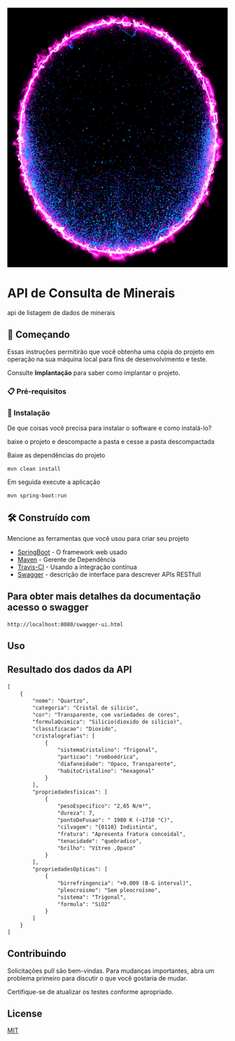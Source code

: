 <p align="center"><img src="/img/logo.gif" width="577px" height="592px"></p>

# API de Consulta de Minerais

api de listagem de dados de minerais 

## 🚀 Começando

Essas instruções permitirão que você obtenha uma cópia do projeto em operação na sua máquina local para fins de desenvolvimento e teste.

Consulte **Implantação** para saber como implantar o projeto.

### 📋 Pré-requisitos

### 🔧 Instalação

De que coisas você precisa para instalar o software e como instalá-lo?

baixe o projeto e descompacte a pasta e cesse a pasta descompactada

Baixe as dependências do projeto 
```
mvn clean install
```
Em seguida execute a aplicação

```
mvn spring-boot:run
```

## 🛠️ Construído com

Mencione as ferramentas que você usou para criar seu projeto

* [SpringBoot](https://spring.io/projects/spring-boot) - O framework web usado
* [Maven](https://maven.apache.org/) - Gerente de Dependência
* [Travis-CI](https://travis-ci.org/) - Usando a integração contínua
* [Swagger](https://swagger.io/tools/swagger-ui/) - descrição de interface para descrever APIs RESTfull


## Para obter mais detalhes da documentação acesso o swagger
```
http://localhost:8080/swagger-ui.html
```

## Uso

## Resultado dos dados da API

```
[
    {
        "nome": "Quartzo",
        "categoria": "Cristal de silicio",
        "cor": "Transparente, com variedades de cores",
        "formulaQuimica": "Silicio(dioxido de silicio)",
        "classificacao": "Dioxido",
        "cristalografias": [
            {
                "sistemaCristalino": "Trigonal",
                "particao": "romboédrica",
                "diafaneidade": "Opaco, Transparente",
                "habitoCristalino": "hexagonal"
            }
        ],
        "propriedadesfisicas": [
            {
                "pesoEspecifico": "2,65 N/m³",
                "dureza": 7,
                "pontoDeFusao": " 1980 K (~1710 °C)",
                "cilvagem": "{0110} Indistinta",
                "fratura": "Apresenta fratura concoidal",
                "tenacidade": "quebradico",
                "brilho": "Vítreo ,Opaco"
            }
        ],
        "propriedadesOpticas": [
            {
                "birrefringencia": "+0.009 (B-G interval)",
                "pleocroismo": "Sem pleocroísmo",
                "sistema": "Trigonal",
                "formula": "SiO2"
            }
        ]
    }
]

```
## Contribuindo
Solicitações pull são bem-vindas. Para mudanças importantes, abra um problema primeiro para discutir o que você gostaria de mudar.

Certifique-se de atualizar os testes conforme apropriado.

## License
[MIT](https://choosealicense.com/licenses/mit/)
